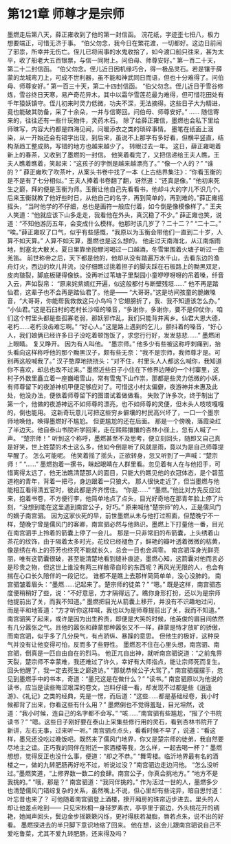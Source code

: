 # 第121章 师尊才是宗师
墨燃走后第八天，薛正雍收到了他的第一封信函。
浣花纸，字迹歪七扭八，极力想要端正，可惜无济于事。
“伯父勿念，我今日在繁花渡，一切都好。这边日前闹了邪祟，所幸并无伤亡。侄儿已将闹事的水鬼收拾了，如今渡口船只往来，甚为太平，收了船老大五百银票，与信一同附上。问伯母、师尊安好。”
第一百二十天，第二十二封信函。
“伯父勿念。侄儿近日因机缘巧合，得一极品灵石。若是镶于薛蒙的龙城弯刀上，可成不世利器，虽不能和神武同日而语，但也十分难得了。问伯母、师尊安好。”
第一百三十天，第二十四封信函。
“伯父勿念。侄儿近日于雪谷修炼，雪谷终日天寒，易产奇花异木，其中以霜华雪莲花最为难得，但可惜花田处有千年猿妖镇守。侄儿初来时灵力低微，功夫不深，无法摘得。这些日子大为精进，竟也能破其防备，采了十余朵，一并与信寄回。问伯母、师尊安好。”
……
随信寄来的，往往还有一些什玩物件，灵药木石。
除了给薛正雍信，墨燃也会私下里给师昧写，内容大约都是四海见闻，问暖添衣之类的琐碎事情。
墨笔在纸面上洇染，从一开始还会有错字出现，到后来，虽说不上那字有多好看，但横平竖直，结构渐趋工整成熟，写错的地方也越来越少了。
转眼过去一年。
这日，薛正雍喝着新上的春茶，又收到了墨燃的一封信。
他笑着看完了，又把信递给王夫人瞧，王夫人瞧着瞧着，笑起来：“这孩子的字倒是越来越漂亮了。”
“像一个人的？”
“谁的？”
薛正雍吹了吹茶叶，从案头书卷中找了一本《上古结界集注》：“你看玉衡的是不是有了七分相似。”
王夫人捧着书卷翻了翻，讶然道：“还真是像。”
“他初来死生之巅，拜的便是玉衡为师。玉衡让他自己先看看书，他却斗大的字儿不识几个。后来玉衡就教了他好些时日，从他自己的名字，再到简单的，再到难的。”薛正雍摇摇头，“当时他学的不仔细，总也是画符一般应付着，如今倒是像模像样了。”
王夫人笑道：“他就应该下山多走走，我看他在外头，真沉稳了不少。”
薛正雍也笑，说道：“不知他游历五年，会变成什么模样。他那时该几岁了？二十二？”
“二十二。”
“唉。”薛正雍叹了口气，似乎有些感慨，“我原以为玉衡会带他们一直到二十岁，人算不如天算。”
人算不如天算，墨燃也是这么想的。
他走过天南海北，从江南烟雨地，到塞北大散关。夏日里靠坐投醪河喝过一口越酒，冬雪里围着火塘子听过一曲羌笛。
前世称帝之后，天下都是他的，他却从没有踏遍万水千山，去看东边的渔舟灯火，西边的坎儿井流，没仔细瞧过挑着担子的脚夫踩在石板路上的黝黑双足，皮肉皲裂，脚底板硬得像铁。没再听过苇塘子里梨园小童咿咿呀呀的吊着嗓，纤音入云，声如裂帛：
“原来姹紫嫣红开遍，似这般都付与断壁残垣……”
他不再是踏仙君，这辈子也不会再是踏仙君了。他是——
“大哥哥。”这是坊间孩童的脆嫩嗓音，“大哥哥，你能帮我救救这只小鸟吗？它翅膀折了，我、我不知道该怎么办。”
“小仙君。”这是石臼村的老村长沙哑的嗓音，“多谢你，多谢你，要不是仰仗你，咱们这个村里头都是些孤寡老弱，那妖邪作乱，我们只能背井离乡。仙君大恩大德，老朽……老朽没齿难忘啊。”
“好心人。”这是路上遇到的乞儿，颤抖着的嗓音，“好心人，我们娘俩已经许多日子没吃着顿饱饭了，求您行行好，发发慈悲……”
墨燃闭上眼睛。
复又睁开。
因为有人叫他。
“墨宗师。”
他多少有些被这称呼刺痛到，抬头看向这样称呼他的那个黝黑汉子，颇有些无奈：“我不是宗师，我师尊才是。可别再这般喊我了。”
汉子憨厚地挠挠头：“对不住，村里头人人都这么喊你，我知道你不喜欢，却总也改不过来。”
墨燃近些日子小住在下修界边陲的一个村寨里，这村子外数里矗立着一座巍峨雪山，常有雪鬼下山作祟，那都是些灵力低微的小妖，有师尊留下的夜游神机甲便足够应对了。可惜这小村太偏僻，夜游神并未惠及此处，他没办法，便依着师尊留下的图谱试着做做看。
失败了许多次，终于制出了第一个，他做的夜游神远不如师尊的漂亮，也不如师尊的灵便，但木头人吱吱嘎嘎的，倒也能用。
这新奇玩意儿可把这些穷乡僻壤的村民高兴坏了，一口一个墨宗师地唤他，唤得墨燃好不尴尬。
但更尴尬的还在后面。
那是一个傍晚，落霞染红了半边天。他自泰山书院听学回来，走在熙熙攘攘的杏林小径上，忽有人喊了一声。
“楚宗师！”
听到这个称呼，墨燃甚至不及思考，便立刻回头，随即又自己真是好笑，世上姓楚的术士这么多，他如今倒是听了风就是雨，竟以为是自己师尊提早醒了。
怎么可能呢。
他笑着摇了摇头，正欲转身，忽又听到了一声喊：“楚宗师！”
“……”
墨燃抱着一摞书，眯起眼睛在人群里看。忽见着有人在与他招手，可惜离得太远了，他无法瞧清楚那人的面目，只能大约瞧见他的衣冠体态，是个碧蓝道袍的青年，背着一把弓，身边跟着一只狼犬。
那人很快走近了，但当墨燃与他能相互看得清五官时，彼此都是齐齐愣住。
“你是……”
“墨燃。”他比对方先反应过来，抱着书卷，不方便行李，他简单地点了点头，目光好奇地在那青年脸上停了片刻，“没想到能在这里遇到南宫公子，好巧。”
原来喊他“楚宗师”的人，正是儒风门的嫡子南宫驷。
因为这家伙死的早，前世墨燃从未与他打过照面，但楚晚宁不一样，楚晚宁曾是儒风门的客卿，南宫驷必然与他熟识。墨燃上下打量他一番，目光在南宫驷手上拎着的箭囊上停了一会儿。
那是一只非常旧的布箭囊，上头绣着山茶花的纹饰，由于隔着太多时光，花纹已经褪色了，鲜艳的瓣叶透着微微的枯黄，像是绣在布上的芬芳也终究不能就长久，总会一日也会凋零。
南宫驷浑身光鲜亮丽，唯有这箭囊很破，甚至能清楚地看到缝补痕迹，墨燃心知，这箭囊对他而言必是珍贵之物，但这世上谁没有两三样敝帚自珍的东西呢？再风光无限的人，也会有揣在心口长久陪伴的一段记忆。
谁都不是瞧上去那样简简单单，没心没肺的。
南宫驷皱着眉头：“墨燃……记起来了。楚宗师的徒弟？”
“嗯。”
既是这样，南宫驷态度便稍稍好了些，说：“不好意思，方才隔得远了。瞧你身形打扮，还以为是宗师他提前出了关，而我不知道。”
墨燃把目光从箭囊上移开，并没有不识趣地过问，而是平和地答道：“方才听你这样喊，我也以为是师尊提前出了关，我而不知道。”
南宫驷笑了起来，或许是因为出生矜贵，即便是大笑的时候，他英俊的眉目间依然有几分嚣张之气。且他的嚣张和薛蒙那种嚣张又不一样，薛蒙是恃才放旷的骄傲，而南宫驷，似乎多了几分戾气，有点骄纵、暴躁的意思。
但他生的极好，这种戾气并没有让他变得可怕，反而多了些野性。
墨燃忍不住在心里头想，南宫驷、南宫驷，倒真是一匹自由自在的烈马。
他正兀自出神，就听南宫驷说道：“之前鬼界天裂，楚宗师不幸蒙难，我还难过了许久，幸好有大师指点，能让宗师死而复生。回头他醒了，我一定去死生之巅造访。”
“那就恭候公子大驾了。”
南宫驷摆摆手，忽见到墨燃手中的书本，奇道：“墨兄这是在做什么？”
“读书。”
南宫驷原以为他说的读书，应当是读些晦涩艰深的卷文，岂料仔细一看，却发现不过都是些《逍遥游》、《礼记》之类的经典，先是一愣，而后道：“这些……都是基础经卷，我小时候都背了出来，你看这些有什么用？”
墨燃倒也不觉得羞耻，目光坦然，说道：“我小时候，连自己的名字都不会写。”
“咳……”南宫驷有些尴尬，“报了个书院读书？”
“嗯。这些日子刚好要在泰山上采集些修行用的灵石，看到杏林书院开了新讲，左右无事，过来听一听。”
南宫驷点点头，看看时候不早了，说道：“看这样，墨兄还没吃过晚饭吧。既然来了儒风门地界，你又是楚宗师的徒弟，我自然要尽地主之谊。正巧我的同伴在附近一家酒楼等我，怎么样，一起去喝一杯？”
墨燃想想，觉得反正也没什么事，便道：“却之不恭。”
“舞雩楼。临沂地界最有名的酒楼之一，做的九转肥肠再好吃不过，听说过没？”南宫驷边走边问他。
“怎么没听过。”墨燃笑道，“上修界数一数二的食肆。南宫公子，你真会挑地方。”
“地方不是我挑的。”
“哦，那是？”
南宫驷道：“我同伴挑的。”
作为活过一世的人，墨燃多少也清楚儒风门错综复杂的关系，虽然嘴上不说，但心里却有些诧异，暗自思忖道：叶忘昔也来了？
可他随着南宫驷登上酒楼，撩开厢房的珠帘迈步进去。里头的人却让他差点呛到——
只见宋秋桐一身轻罗素衣，亭亭里于窗边，外头桃花开的稠艳，她闻声回头，鬓边金步摇簌簌闪烁，更衬得肤若凝脂，唇若点朱，说不出的好看。
墨燃探进去的半只脚下意识地缩了回来。
他在想，这会儿跟南宫驷说自己不爱吃鲁菜，尤其不爱九转肥肠，还来得及吗？
